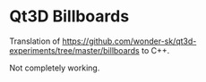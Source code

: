 # Qt3D Billboards
Translation of https://github.com/wonder-sk/qt3d-experiments/tree/master/billboards to C++.

Not completely working.
